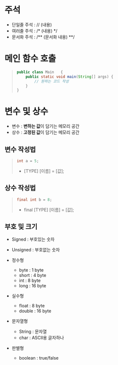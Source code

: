 # 주석
- 단일줄 주석 : // (내용)
- 여러줄 주석 : /* (내용) */
- 문서화 주석 : /** (문서화 내용) **/

# 메인 함수 호출
> ```java
> public class Main   { 
>     public static void main(String[] args) {
>         // 원하는 코드 작성
>     }
> }
> ```

# 변수 및 상수
- 변수 : **변하는 값**이 담기는 메모리 공간
- 상수 : **고정된 값**이 담기는 메모리 공간

## 변수 작성법
> ```java
> int a = 5;
> ```
> - [TYPE] [이름] = [값];

## 상수 작성법
> ```java
> final int b = 8;
> ```
> - final [TYPE] [이름] = [값];

## 부호 및 크기
- Signed : 부호있는 숫자
- Unsigned : 부호없는 숫자
- 정수형
  - byte : 1 byte
  - short : 4 byte
  - int : 8 byte
  - long : 16 byte

- 실수형
  - float : 8 byte
  - double : 16 byte

- 문자열형
  - String : 문자열
  - char : ASCII용 글자하나

- 판별형
  - boolean : true/false